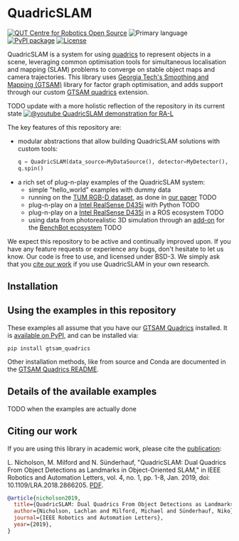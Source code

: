# QuadricSLAM

[![QUT Centre for Robotics Open Source](https://github.com/qcr/qcr.github.io/raw/master/misc/badge.svg)](https://qcr.github.io)
![Primary language](https://img.shields.io/github/languages/top/qcr/quadricslam)
[![PyPI package](https://img.shields.io/pypi/pyversions/quadricslam)](https://pypi.org/project/quadricslam/)
[![License](https://img.shields.io/github/license/qcr/quadricslam)](./LICENSE.txt)

QuadricSLAM is a system for using [quadrics](https://en.wikipedia.org/wiki/Quadric) to represent objects in a scene, leveraging common optimisation tools for simultaneous localisation and mapping (SLAM) problems to converge on stable object maps and camera trajectories. This library uses [Georgia Tech's Smoothing and Mapping (GTSAM)](https://github.com/borglab/gtsam) library for factor graph optimisation, and adds support through our custom [GTSAM quadrics](https://github.com/qcr/gtsam-quadrics) extension.

TODO update with a more holistic reflection of the repository in its current state
[![@youtube QuadricSLAM demonstration for RA-L](https://github.com/best-of-acrv/gtsam-quadrics/raw/master/doc/quadricslam_video.png)](https://www.youtube.com/watch?v=n-j0DFDFSKU)

The key features of this repository are:

- modular abstractions that allow building QuadricSLAM solutions with custom tools:
  ```python
  q = QuadricSLAM(data_source=MyDataSource(), detector=MyDetector(), associator=MyDataAssociator())
  q.spin()
  ```
- a rich set of plug-n-play examples of the QuadricSLAM system:
  - simple "hello_world" examples with dummy data
  - running on the [TUM RGB-D dataset](https://vision.in.tum.de/data/datasets/rgbd-dataset), as done in [our paper](#citing-our-work) TODO
  - plug-n-play on a [Intel RealSense D435i](https://www.intelrealsense.com/depth-camera-d435i/) with Python TODO
  - plug-n-play on a [Intel RealSense D435i](https://www.intelrealsense.com/depth-camera-d435i/) in a ROS ecosystem TODO
  - using data from photorealistic 3D simulation through an [add-on](https://github.com/qcr/benchbot_addons) for the [BenchBot ecosystem](https://github.com/qcr/benchbot) TODO

We expect this repository to be active and continually improved upon. If you have any feature requests or experience any bugs, don't hesitate to let us know. Our code is free to use, and licensed under BSD-3. We simply ask that you [cite our work](#citing-our-work) if you use QuadricSLAM in your own research.

## Installation

## Using the examples in this repository

These examples all assume that you have our [GTSAM Quadrics](https://github.com/qcr/gtsam-quadrics) installed. It is [available on PyPI](https://pypi.org/project/gtsam-quadrics/), and can be installed via:

```
pip install gtsam_quadrics
```

Other installation methods, like from source and Conda are documented in the [GTSAM Quadrics README](https://github.com/qcr/gtsam-quadrics#installation).

## Details of the available examples

TODO when the examples are actually done

## Citing our work

If you are using this library in academic work, please cite the [publication](https://ieeexplore.ieee.org/document/8440105):

L. Nicholson, M. Milford and N. Sünderhauf, "QuadricSLAM: Dual Quadrics From Object Detections as Landmarks in Object-Oriented SLAM," in IEEE Robotics and Automation Letters, vol. 4, no. 1, pp. 1-8, Jan. 2019, doi: 10.1109/LRA.2018.2866205. [PDF](https://arxiv.org/abs/1804.04011).

```bibtex
@article{nicholson2019,
  title={QuadricSLAM: Dual Quadrics From Object Detections as Landmarks in Object-Oriented SLAM},
  author={Nicholson, Lachlan and Milford, Michael and Sünderhauf, Niko},
  journal={IEEE Robotics and Automation Letters},
  year={2019},
}
```
